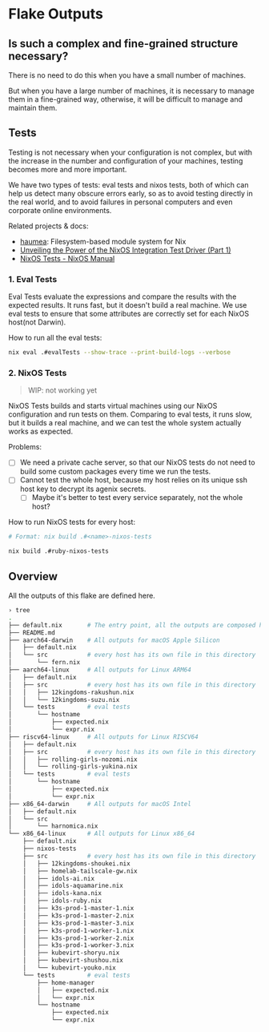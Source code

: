 # Flake Outputs

## Is such a complex and fine-grained structure necessary?

There is no need to do this when you have a small number of machines.

But when you have a large number of machines, it is necessary to manage them in a fine-grained way,
otherwise, it will be difficult to manage and maintain them.

## Tests

Testing is not necessary when your configuration is not complex, 
but with the increase in the number and configuration of your machines, testing becomes more and more important.

We have two types of tests: eval tests and nixos tests, 
both of which can help us detect many obscure errors early, 
so as to avoid testing directly in the real world, and to avoid failures in personal computers and even corporate online environments.

Related projects & docs:

- [haumea](https://github.com/nix-community/haumea): Filesystem-based module system for Nix
- [Unveiling the Power of the NixOS Integration Test Driver (Part 1)](https://nixcademy.com/2023/10/24/nixos-integration-tests/)
- [NixOS Tests - NixOS Manual](https://nixos.org/manual/nixos/stable/#sec-nixos-tests)

### 1. Eval Tests

Eval Tests evaluate the expressions and compare the results with the expected results.
It runs fast, but it doesn't build a real machine.
We use eval tests to ensure that some attributes are correctly set for each NixOS host(not Darwin).

How to run all the eval tests:

```bash
nix eval .#evalTests --show-trace --print-build-logs --verbose
```

### 2. NixOS Tests

> WIP: not working yet

NixOS Tests builds and starts virtual machines using our NixOS configuration and run tests on them.
Comparing to eval tests, it runs slow, but it builds a real machine, and we can test the whole system actually works as expected.

Problems:

- [ ] We need a private cache server, so that our NixOS tests do not need to build some custom packages every time we run the tests.
- [ ] Cannot test the whole host, because my host relies on its unique ssh host key to decrypt its agenix secrets.
  - [ ] Maybe it's better to test every service separately, not the whole host?

How to run NixOS tests for every host:

```bash
# Format: nix build .#<name>-nixos-tests

nix build .#ruby-nixos-tests
```

## Overview

All the outputs of this flake are defined here.

```bash
› tree
.
├── default.nix       # The entry point, all the outputs are composed here.
├── README.md
├── aarch64-darwin    # All outputs for macOS Apple Silicon
│   ├── default.nix
│   └── src           # every host has its own file in this directory
│       └── fern.nix
├── aarch64-linux     # All outputs for Linux ARM64
│   ├── default.nix
│   ├── src           # every host has its own file in this directory
│   │   ├── 12kingdoms-rakushun.nix
│   │   └── 12kingdoms-suzu.nix
│   └── tests         # eval tests
│       └── hostname
│           ├── expected.nix
│           └── expr.nix
├── riscv64-linux     # All outputs for Linux RISCV64
│   ├── default.nix
│   ├── src           # every host has its own file in this directory
│   │   ├── rolling-girls-nozomi.nix
│   │   └── rolling-girls-yukina.nix
│   └── tests         # eval tests
│       └── hostname
│           ├── expected.nix
│           └── expr.nix
├── x86_64-darwin     # All outputs for macOS Intel
│   ├── default.nix
│   └── src
│       └── harnomica.nix
└── x86_64-linux      # All outputs for Linux x86_64
    ├── default.nix
    ├── nixos-tests
    ├── src           # every host has its own file in this directory
    │   ├── 12kingdoms-shoukei.nix
    │   ├── homelab-tailscale-gw.nix
    │   ├── idols-ai.nix
    │   ├── idols-aquamarine.nix
    │   ├── idols-kana.nix
    │   ├── idols-ruby.nix
    │   ├── k3s-prod-1-master-1.nix
    │   ├── k3s-prod-1-master-2.nix
    │   ├── k3s-prod-1-master-3.nix
    │   ├── k3s-prod-1-worker-1.nix
    │   ├── k3s-prod-1-worker-2.nix
    │   ├── k3s-prod-1-worker-3.nix
    │   ├── kubevirt-shoryu.nix
    │   ├── kubevirt-shushou.nix
    │   └── kubevirt-youko.nix
    └── tests         # eval tests
        ├── home-manager
        │   ├── expected.nix
        │   └── expr.nix
        └── hostname
            ├── expected.nix
            └── expr.nix

```
